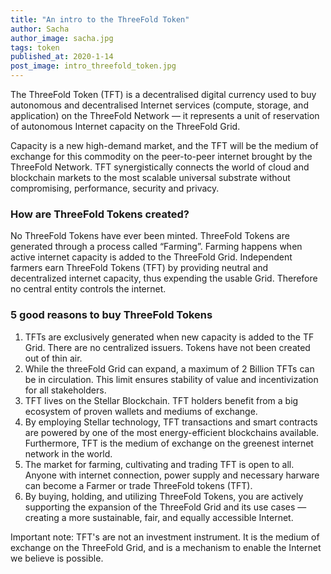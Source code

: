 ```yaml
---
title: "An intro to the ThreeFold Token"
author: Sacha
author_image: sacha.jpg
tags: token
published_at: 2020-1-14
post_image: intro_threefold_token.jpg
---
```


The ThreeFold Token (TFT) is a decentralised digital currency used to buy autonomous and decentralised Internet services (compute, storage, and application) on the ThreeFold Network — it represents a unit of reservation of autonomous Internet capacity on the ThreeFold Grid.

Capacity is a new high-demand market, and the TFT will be the medium of exchange for this commodity on the peer-to-peer internet brought by the ThreeFold Network. TFT synergistically connects the world of cloud and blockchain markets to the most scalable universal substrate without compromising, performance, security and privacy.

### How are ThreeFold Tokens created?
No ThreeFold Tokens have ever been minted. ThreeFold Tokens are generated through a process called “Farming”. Farming happens when active internet capacity is added to the ThreeFold Grid. Independent farmers earn ThreeFold Tokens (TFT) by providing neutral and decentralized internet capacity, thus expending the usable Grid. Therefore no central entity controls the internet.

### 5 good reasons to buy ThreeFold Tokens
1. TFTs are exclusively generated when new capacity is added to the TF Grid. There are no centralized issuers. Tokens have not been created out of thin air.
2. While the threeFold Grid can expand, a maximum of 2 Billion TFTs can be in circulation. This limit ensures stability of value and incentivization for all stakeholders.
3. TFT lives on the Stellar Blockchain. TFT holders benefit from a big ecosystem of proven wallets and mediums of exchange.
4. By employing Stellar technology, TFT transactions and smart contracts are powered by one of the most energy-efficient blockchains available. Furthermore, TFT is the medium of exchange on the greenest internet network in the world.
5. The market for farming, cultivating and trading TFT is open to all. Anyone with internet connection, power supply and necessary harware can become a Farmer or trade ThreeFold tokens (TFT).
6. By buying, holding, and utilizing ThreeFold Tokens, you are actively supporting the expansion of the ThreeFold Grid and its use cases — creating a more sustainable, fair, and equally accessible Internet.

Important note: TFT's are not an investment instrument. It is the medium of exchange on the ThreeFold Grid, and is a mechanism to enable the Internet we believe is possible.
